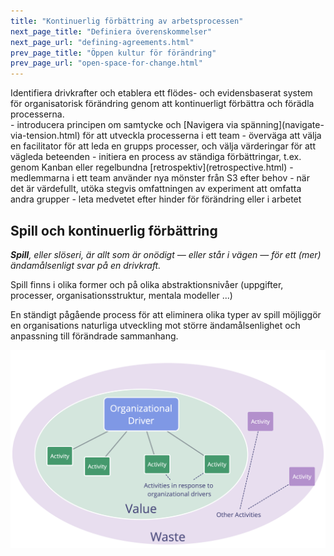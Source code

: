 ```yaml
---
title: "Kontinuerlig förbättring av arbetsprocessen"
next_page_title: "Definiera överenskommelser"
next_page_url: "defining-agreements.html"
prev_page_title: "Öppen kultur för förändring"
prev_page_url: "open-space-for-change.html"
---
```



<div class="card summary"><div class="card-body">Identifiera drivkrafter och etablera ett flödes- och evidensbaserat system för organisatorisk förändring genom att kontinuerligt förbättra och förädla processerna.
</div></div>
- introducera principen om samtycke och [Navigera via spänning](navigate-via-tension.html) för att utveckla processerna i ett team
- överväga att välja en facilitator för att leda en grupps processer, och välja värderingar för att vägleda beteenden
- initiera en process av ständiga förbättringar, t.ex. genom Kanban eller regelbundna [retrospektiv](retrospective.html)
- medlemmarna i ett team använder nya mönster från S3 efter behov
- när det är värdefullt, utöka stegvis omfattningen av experiment att omfatta andra grupper
- leta medvetet efter hinder för förändring eller i arbetet

## Spill och kontinuerlig förbättring

_**Spill**, eller slöseri, är allt som är onödigt — eller står i vägen — för ett (mer) ändamålsenligt svar på en drivkraft._

Spill finns i olika former och på olika abstraktionsnivåer (uppgifter, processer, organisationsstruktur, mentala modeller ...)

En ständigt pågående process för att eliminera olika typer av spill möjliggör en organisations naturliga utveckling mot större ändamålsenlighet och anpassning till förändrade sammanhang.

![Drivkrafter, värde och spill](img/workflow-and-value/drivers-value-waste.png)